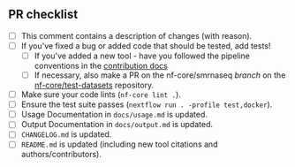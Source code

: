 <!--
# nf-core/smrnaseq pull request

Many thanks for contributing to nf-core/smrnaseq!

Please fill in the appropriate checklist below (delete whatever is not relevant).
These are the most common things requested on pull requests (PRs).

Remember that PRs should be made against the dev branch, unless you're preparing a pipeline release.

Learn more about contributing: [CONTRIBUTING.md](https://github.com/nf-core/smrnaseq/tree/master/.github/CONTRIBUTING.md)
-->
<!-- markdownlint-disable ul-indent -->

## PR checklist

- [ ] This comment contains a description of changes (with reason).
- [ ] If you've fixed a bug or added code that should be tested, add tests!
    - [ ] If you've added a new tool - have you followed the pipeline conventions in the [contribution docs](https://github.com/nf-core/smrnaseq/tree/master/.github/CONTRIBUTING.md)
    - [ ] If necessary, also make a PR on the nf-core/smrnaseq _branch_ on the [nf-core/test-datasets](https://github.com/nf-core/test-datasets) repository.
- [ ] Make sure your code lints (`nf-core lint .`).
- [ ] Ensure the test suite passes (`nextflow run . -profile test,docker`).
- [ ] Usage Documentation in `docs/usage.md` is updated.
- [ ] Output Documentation in `docs/output.md` is updated.
- [ ] `CHANGELOG.md` is updated.
- [ ] `README.md` is updated (including new tool citations and authors/contributors).
